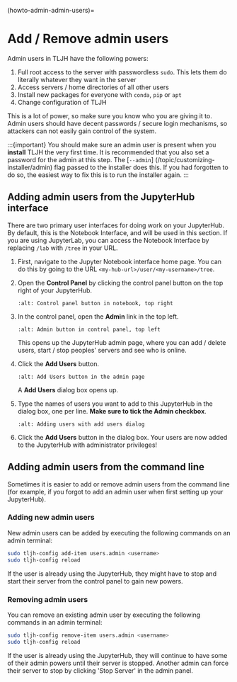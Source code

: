 (howto-admin-admin-users)=

# Add / Remove admin users

Admin users in TLJH have the following powers:

1. Full root access to the server with passwordless `sudo`.
   This lets them do literally whatever they want in the server
2. Access servers / home directories of all other users
3. Install new packages for everyone with `conda`, `pip` or `apt`
4. Change configuration of TLJH

This is a lot of power, so make sure you know who you are giving it
to. Admin users should have decent passwords / secure login mechanisms,
so attackers can not easily gain control of the system.

:::{important}
You should make sure an admin user is present when you **install** TLJH
the very first time. It is recommended that you also set a password
for the admin at this step. The [`--admin`] (/topic/customizing-installer/admin)
flag passed to the installer does this. If you had forgotten to do so, the
easiest way to fix this is to run the installer again.
:::

## Adding admin users from the JupyterHub interface

There are two primary user interfaces for doing work on your JupyterHub. By
default, this is the Notebook Interface, and will be used in this section.
If you are using JupyterLab, you can access the Notebook Interface by replacing
`/lab` with `/tree` in your URL.

1. First, navigate to the Jupyter Notebook interface home page. You can do this
   by going to the URL `<my-hub-url>/user/<my-username>/tree`.

2. Open the **Control Panel** by clicking the control panel button on the top
   right of your JupyterHub.

   ```{image} ../../images/control-panel-button.png
   :alt: Control panel button in notebook, top right
   ```

3. In the control panel, open the **Admin** link in the top left.

   ```{image} ../../images/admin/admin-access-button.png
   :alt: Admin button in control panel, top left
   ```

   This opens up the JupyterHub admin page, where you can add / delete users,
   start / stop peoples' servers and see who is online.

4. Click the **Add Users** button.

   ```{image} ../../images/admin/add-users-button.png
   :alt: Add Users button in the admin page
   ```

   A **Add Users** dialog box opens up.

5. Type the names of users you want to add to this JupyterHub in the dialog box,
   one per line. **Make sure to tick the Admin checkbox**.

   ```{image} ../../images/admin/add-users-dialog.png
   :alt: Adding users with add users dialog
   ```

6. Click the **Add Users** button in the dialog box. Your users are now added
   to the JupyterHub with administrator privileges!

## Adding admin users from the command line

Sometimes it is easier to add or remove admin users from the command line (for
example, if you forgot to add an admin user when first setting up your JupyterHub).

### Adding new admin users

New admin users can be added by executing the following commands on an
admin terminal:

```bash
sudo tljh-config add-item users.admin <username>
sudo tljh-config reload
```

If the user is already using the JupyterHub, they might have to stop and
start their server from the control panel to gain new powers.

### Removing admin users

You can remove an existing admin user by executing the following commands in
an admin terminal:

```bash
sudo tljh-config remove-item users.admin <username>
sudo tljh-config reload
```

If the user is already using the JupyterHub, they will continue to have
some of their admin powers until their server is stopped. Another admin
can force their server to stop by clicking 'Stop Server' in the admin
panel.
